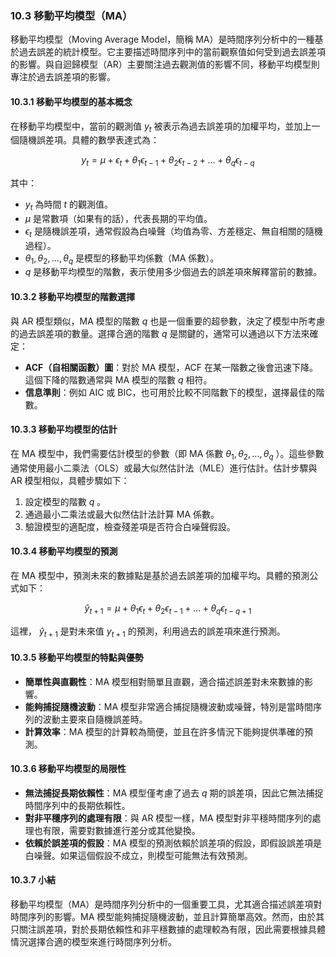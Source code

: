 ### 10.3 移動平均模型（MA）

移動平均模型（Moving Average Model，簡稱 MA）是時間序列分析中的一種基於過去誤差的統計模型。它主要描述時間序列中的當前觀察值如何受到過去誤差項的影響。與自迴歸模型（AR）主要關注過去觀測值的影響不同，移動平均模型則專注於過去誤差項的影響。

#### 10.3.1 移動平均模型的基本概念

在移動平均模型中，當前的觀測值  $`y_t`$  被表示為過去誤差項的加權平均，並加上一個隨機誤差項。具體的數學表達式為：


```math
y_t = \mu + \epsilon_t + \theta_1 \epsilon_{t-1} + \theta_2 \epsilon_{t-2} + \dots + \theta_q \epsilon_{t-q}
```


其中：
-  $`y_t`$  為時間  $`t`$  的觀測值。
-  $`\mu`$  是常數項（如果有的話），代表長期的平均值。
-  $`\epsilon_t`$  是隨機誤差項，通常假設為白噪聲（均值為零、方差穩定、無自相關的隨機過程）。
-  $`\theta_1, \theta_2, \dots, \theta_q`$  是模型的移動平均係數（MA 係數）。
-  $`q`$  是移動平均模型的階數，表示使用多少個過去的誤差項來解釋當前的數據。

#### 10.3.2 移動平均模型的階數選擇

與 AR 模型類似，MA 模型的階數  $`q`$  也是一個重要的超參數，決定了模型中所考慮的過去誤差項的數量。選擇合適的階數  $`q`$  是關鍵的，通常可以通過以下方法來確定：
- **ACF（自相關函數）圖**：對於 MA 模型，ACF 在某一階數之後會迅速下降。這個下降的階數通常與 MA 模型的階數  $`q`$  相符。
- **信息準則**：例如 AIC 或 BIC，也可用於比較不同階數下的模型，選擇最佳的階數。

#### 10.3.3 移動平均模型的估計

在 MA 模型中，我們需要估計模型的參數（即 MA 係數  $`\theta_1, \theta_2, \dots, \theta_q`$ ）。這些參數通常使用最小二乘法（OLS）或最大似然估計法（MLE）進行估計。估計步驟與 AR 模型相似，具體步驟如下：
1. 設定模型的階數  $`q`$ 。
2. 通過最小二乘法或最大似然估計法計算 MA 係數。
3. 驗證模型的適配度，檢查殘差項是否符合白噪聲假設。

#### 10.3.4 移動平均模型的預測

在 MA 模型中，預測未來的數據點是基於過去誤差項的加權平均。具體的預測公式如下：


```math
\hat{y}_{t+1} = \mu + \theta_1 \epsilon_t + \theta_2 \epsilon_{t-1} + \dots + \theta_q \epsilon_{t-q+1}
```


這裡，  $`\hat{y}_{t+1}`$  是對未來值  $`y_{t+1}`$  的預測，利用過去的誤差項來進行預測。

#### 10.3.5 移動平均模型的特點與優勢

- **簡單性與直觀性**：MA 模型相對簡單且直觀，適合描述誤差對未來數據的影響。
- **能夠捕捉隨機波動**：MA 模型非常適合捕捉隨機波動或噪聲，特別是當時間序列的波動主要來自隨機誤差時。
- **計算效率**：MA 模型的計算較為簡便，並且在許多情況下能夠提供準確的預測。

#### 10.3.6 移動平均模型的局限性

- **無法捕捉長期依賴性**：MA 模型僅考慮了過去  $`q`$  期的誤差項，因此它無法捕捉時間序列中的長期依賴性。
- **對非平穩序列的處理有限**：與 AR 模型一樣，MA 模型對非平穩時間序列的處理也有限，需要對數據進行差分或其他變換。
- **依賴於誤差項的假設**：MA 模型的預測依賴於誤差項的假設，即假設誤差項是白噪聲。如果這個假設不成立，則模型可能無法有效預測。

#### 10.3.7 小結

移動平均模型（MA）是時間序列分析中的一個重要工具，尤其適合描述誤差項對時間序列的影響。MA 模型能夠捕捉隨機波動，並且計算簡單高效。然而，由於其只關注誤差項，對於長期依賴性和非平穩數據的處理較為有限，因此需要根據具體情況選擇合適的模型來進行時間序列分析。